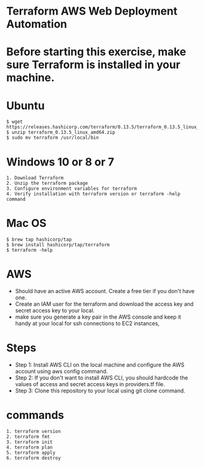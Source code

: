 # Terraform AWS Web Deployment Automation

# Before starting this exercise, make sure Terraform is installed in your machine.

# Ubuntu

    $ wget https://releases.hashicorp.com/terraform/0.13.5/terraform_0.13.5_linux_amd64.zip
    $ unzip terraform_0.13.5_linux_amd64.zip
    $ sudo mv terraform /usr/local/bin

# Windows 10 or 8 or 7
    1. Download Terraform
    2. Unzip the terraform package
    3. Configure environment variables for terraform
    4. Verify installation with terraform version or terraform -help command

# Mac OS
    $ brew tap hashicorp/tap    
    $ brew install hashicorp/tap/terraform
    $ terraform -help

# AWS
 - Should have an active AWS account. Create a free tier if you don't have one.
 - Create an IAM user for the terraform and download the access key and secret access key to your local.
 - make sure you generate a key pair in the AWS console and keep it handy at your local for ssh connections to EC2 instances,
 
# Steps

- Step 1:  Install AWS CLI on the local machine and configure the AWS account using aws config command.
- Step 2:  If you don't want to install AWS CLI, you should hardcode the values of access and secret access keys in providers.tf file.
- Step 3:  Clone this repository to your local using git clone <url> command.

# commands

    1. terraform version
    2. terraform fmt
    3. terraform init
    4. terraform plan
    5. terraform apply
    6. terraform destroy